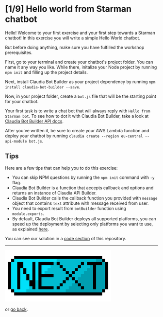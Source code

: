 # [1/9] Hello world from Starman chatbot

Hello! Welcome to your first exercise and your first step towards a Starman chatbot!
In this exercise you will write a simple Hello World chatbot. 

But before doing anything, make sure you have fulfilled the workshop prerequisites.

First, go to your terminal and create your chatbot's project folder. You can name it any way you like.
While there, initalize your Node project by running `npm init` and filling up the project details.

Next, install Claudia Bot Builder as your project dependency by running `npm install claudia-bot-builder --save`.

Now, in your project folder, create a `bot.js` file that will be the starting point for your chatbot.

Your first task is to write a chat bot that will always reply with `Hello from Starman bot`. To see how to dot it with Claudia Bot Builder, take a look at [Claudia Bot Builder API docs](https://github.com/claudiajs/claudia-bot-builder).

After you've written it, be sure to create your AWS Lambda function and deploy your chatbot by running `claudia create --region eu-central --api-module bot.js`.

## Tips

Here are a few tips that can help you to do this exercise:

- You can skip NPM questions by running the `npm init` command with `-y` flag.
- Claudia Bot Builder is a function that accepts callback and options and returns an instance of Claudia API Builder.
- Claudia Bot Builder calls the callback function you provided with `message` object that contains `text` attribute with message received from user. 
- You need to export result from `botBuilder` function using `module.exports`.
- By default, Claudia Bot Builder deploys all supported platforms, you can speed up the deployment by selecting only platforms you want to use, as explained [here](https://github.com/claudiajs/claudia-bot-builder/tree/master/docs#selecting-platforms).

You can see our solution in a [code section](../code/exercise-01) of this repository.

---

[![Next](../assets/next.png)](./exercise-02.md)

or [go back](../Dialogflow-setup.md).